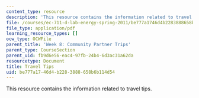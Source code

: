 ```yaml
---
content_type: resource
description: 'This resource contains the information related to travel tips. '
file: /courses/ec-711-d-lab-energy-spring-2011/be777a1746d4b2283888658b6b114d54_MITEC_711S11_trip_tips.pdf
file_type: application/pdf
learning_resource_types: []
ocw_type: OCWFile
parent_title: 'Week 8: Community Partner Trips'
parent_type: CourseSection
parent_uid: fb9d6e56-eac4-97fb-24b4-6d3ac31a62da
resourcetype: Document
title: Travel Tips
uid: be777a17-46d4-b228-3888-658b6b114d54
---
```

This resource contains the information related to travel tips. 

